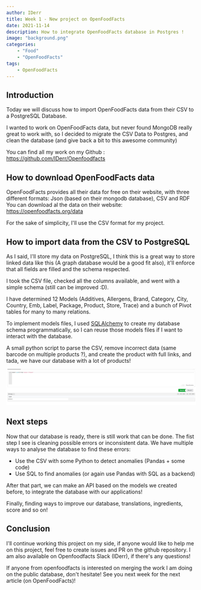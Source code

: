 ```yaml
---
author: IDerr
title: Week 1 - New project on OpenFoodFacts 
date: 2021-11-14
description: How to integrate OpenFoodFacts database in Postgres ! 
image: "background.png"
categories: 
    - "Food"
    - "OpenFoodFacts"
tags:
    - OpenFoodFacts
---
```


## Introduction
Today we will discuss how to import OpenFoodFacts data from their CSV to a PostgreSQL Database.

I wanted to work on OpenFoodFacts data, but never found MongoDB really great to work with, so I decided to migrate the CSV Data to Postgres, and clean the database (and give back a bit to this awesome community)

You can find all my work on my Github : https://github.com/IDerr/Openfoodfacts

## How to download OpenFoodFacts data 

OpenFoodFacts provides all their data for free on their website, with three different formats: Json (based on their mongodb database), CSV and RDF
You can download al the data on their website: https://openfoodfacts.org/data

For the sake of simplicity, I'll use the CSV format for my project.

## How to import data from the CSV to PostgreSQL

As I said, I'll store my data on PostgreSQL, I think this is a great way to store linked data like this (A graph database would be a good fit also), it'll enforce that all fields are filled and the schema respected.

I took the CSV file, checked all the columns available, and went with a simple schema (still can be improved :D).

I have determined 12 Models (Additives, Allergens, Brand, Category, City, Country, Emb, Label, Package, Product, Store, Trace) and a bunch of Pivot tables for many to many relations.

To implement models files, I used [SQLAlchemy](https://www.sqlalchemy.org/) to create my database schema programmatically, so I can reuse those models files if I want to interact with the database.

A small python script to parse the CSV, remove incorrect data (same barcode on multiple products ?), and create the product with full links, and tada, we have our database with a lot of products!

![count](count.jpg)

## Next steps
Now that our database is ready, there is still work that can be done.
The fist step I see is cleaning possible errors or inconsistent data.
We have multiple ways to analyse the database to find these errors:
  - Use the CSV with some Python to detect anomalies (Pandas + some code)
  - Use SQL to find anomalies (or again use Pandas with SQL as a backend)

After that part, we can make an API based on the models we created before, to integrate the database with our applications! 

Finally, finding ways to improve our database, translations, ingredients, score and so on!

## Conclusion

I'll continue working this project on my side, if anyone would like to help me on this project, feel free to create issues and PR on the github repository.
I am also available on Openfoodfacts Slack (IDerr), if there's any questions!

If anyone from openfoodfacts is interested on merging the work I am doing on the public database, don't hesitate! 
See you next week for the next article (on OpenFoodFacts)! 